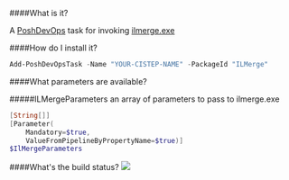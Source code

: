 ####What is it?

A [PoshDevOps](https://github.com/PoshDevOps/PoshDevOps) task for  invoking [ilmerge.exe](http://research.microsoft.com/en-us/people/mbarnett/ILMerge.aspx)

####How do I install it?

```PowerShell
Add-PoshDevOpsTask -Name "YOUR-CISTEP-NAME" -PackageId "ILMerge"
```

####What parameters are available?

#####ILMergeParameters
an array of parameters to pass to ilmerge.exe
```PowerShell
[String[]]
[Parameter(
    Mandatory=$true,
    ValueFromPipelineByPropertyName=$true)]
$IlMergeParameters
```

####What's the build status?
![](https://ci.appveyor.com/api/projects/status/4g5pxn3ky6y2t6xq?svg=true)
